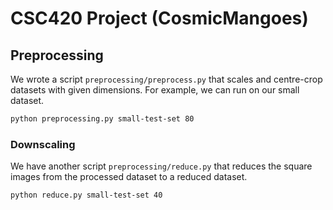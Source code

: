 # CSC420 Project (CosmicMangoes)

## Preprocessing

We wrote a script `preprocessing/preprocess.py` that scales and centre-crop datasets with given dimensions. For example, we can run on our small dataset.

```sh
python preprocessing.py small-test-set 80
```

### Downscaling

We have another script `preprocessing/reduce.py` that reduces the square images from the processed dataset to a reduced dataset.

```sh
python reduce.py small-test-set 40
```
